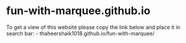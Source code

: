 # fun-with-marquee.github.io
To get a view of this website please copy the link below and place it in search bar: -
thaheershaik1018.github.io/fun-with-marquee/

